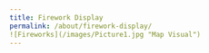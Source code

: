 ```yaml
---
title: Firework Display
permalink: /about/firework-display/
![Fireworks](/images/Picture1.jpg "Map Visual")
---
```

